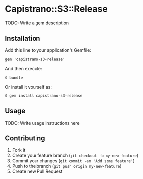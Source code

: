 # Capistrano::S3::Release

TODO: Write a gem description

## Installation

Add this line to your application's Gemfile:

    gem 'capistrano-s3-release'

And then execute:

    $ bundle

Or install it yourself as:

    $ gem install capistrano-s3-release

## Usage

TODO: Write usage instructions here

## Contributing

1. Fork it
2. Create your feature branch (`git checkout -b my-new-feature`)
3. Commit your changes (`git commit -am 'Add some feature'`)
4. Push to the branch (`git push origin my-new-feature`)
5. Create new Pull Request
